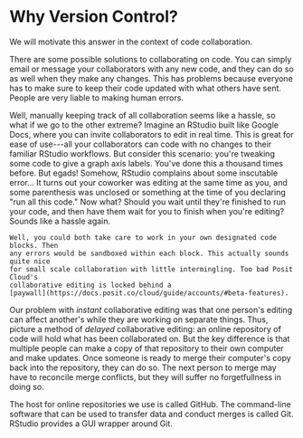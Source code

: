 # Why Version Control?

We will motivate this answer in the context of code collaboration.

There are some possible solutions to collaborating on code. You can simply email
or message your collaborators with any new code, and they can do so as well when
they make any changes. This has problems because everyone has to make sure to
keep their code updated with what others have sent. People are very liable to
making human errors.

Well, manually keeping track of all collaboration seems like a hassle, so what
if we go to the other extreme? Imagine an RStudio built like Google Docs, where
you can invite collaborators to edit in real time. This is great for ease of
use---all your collaborators can code with no changes to their familiar RStudio
workflows. But consider this scenario: you're tweaking some code to give a graph
axis labels. You've done this a thousand times before. But egads! Somehow,
RStudio complains about some inscutable error... It turns out your coworker was
editing at the same time as you, and some parenthesis was unclosed or something
at the time of you declaring "run all this code." Now what? Should you wait
until they're finished to run your code, and then have them wait for you to
finish when you're editing? Sounds like a hassle again.

```{note}
Well, you could both take care to work in your own designated code blocks. Then
any errors would be sandboxed within each block. This actually sounds quite nice
for small scale collaboration with little intermingling. Too bad Posit Cloud's
collaborative editing is locked behind a
[paywall](https://docs.posit.co/cloud/guide/accounts/#beta-features).
```

Our problem with _instant_ collaborative editing was that one person's editing
can affect another's while they are working on separate things. Thus, picture a
method of _delayed_ collaborative editing: an online repository of code will
hold what has been collaborated on. But the key difference is that multiple
people can make a copy of that repository to their own computer and make
updates. Once someone is ready to merge their computer's copy back into the
repository, they can do so. The next person to merge may have to reconcile merge
conflicts, but they will suffer no forgetfullness in doing so.

The host for online repositories we use is called GitHub. The command-line
software that can be used to transfer data and conduct merges is called Git.
RStudio provides a GUI wrapper around Git.
